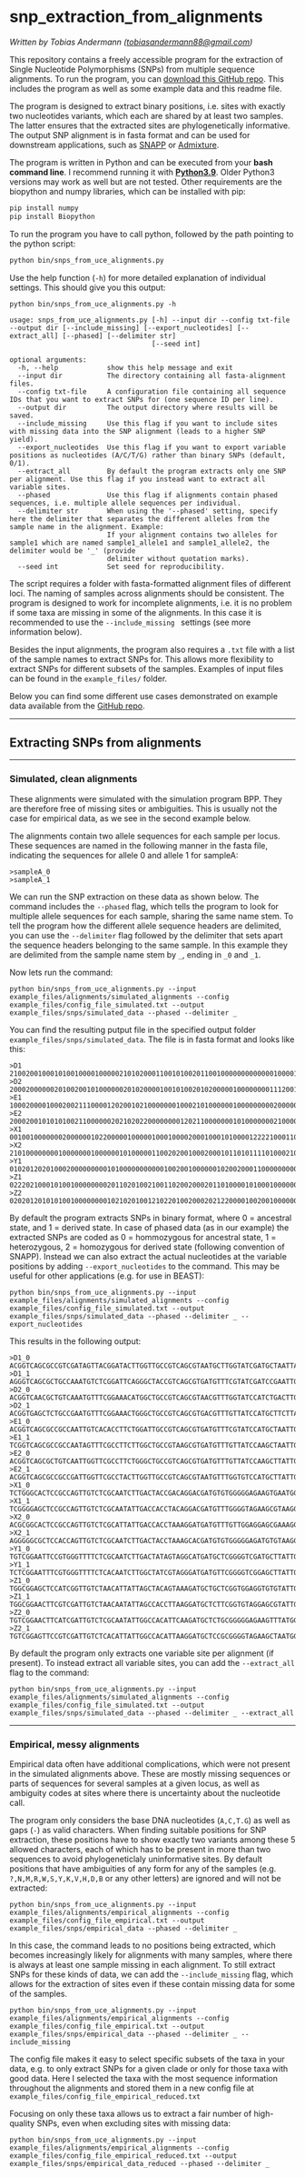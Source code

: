# snp_extraction_from_alignments
*Written by Tobias Andermann (tobiasandermann88@gmail.com)*

This repository contains a freely accessible program for the extraction of Single Nucleotide Polymorphisms (SNPs) from multiple sequence alignments. To run the program, you can [download this GitHub repo](https://github.com/tobiashofmann88/snp_extraction_from_alignments/archive/refs/heads/master.zip). This includes the program as well as some example data and this readme file.

The program is designed to extract binary positions, i.e. sites with exactly two nucleotides variants, which each are shared by at least two samples. The latter ensures that the extracted sites are phylogenetically informative. The output SNP alignment is in fasta format and can be used for downstream applications, such as [SNAPP](https://doi.org/10.1093/molbev/mss086) or [Admixture](https://doi.org/10.1101/gr.094052.109).


The program is written in Python and can be executed from your **bash command line**. I recommend running it with [**Python3.9**](https://www.python.org/downloads/). Older Python3 versions may work as well but are not tested. Other requirements are the biopython and numpy libraries, which can be installed with pip:

```bash
pip install numpy
pip install Biopython
```

To run the program you have to call python, followed by the path pointing to the python script:

```bash
python bin/snps_from_uce_alignments.py
```

Use the help function (`-h`) for more detailed explanation of individual settings. This should give you this output:

```
python bin/snps_from_uce_alignments.py -h

usage: snps_from_uce_alignments.py [-h] --input dir --config txt-file --output dir [--include_missing] [--export_nucleotides] [--extract_all] [--phased] [--delimiter str]
                                   [--seed int]

optional arguments:
  -h, --help            show this help message and exit
  --input dir           The directory containing all fasta-alignment files.
  --config txt-file     A configuration file containing all sequence IDs that you want to extract SNPs for (one sequence ID per line).
  --output dir          The output directory where results will be saved.
  --include_missing     Use this flag if you want to include sites with missing data into the SNP alignment (leads to a higher SNP yield).
  --export_nucleotides  Use this flag if you want to export variable positions as nucleotides (A/C/T/G) rather than binary SNPs (default, 0/1).
  --extract_all         By default the program extracts only one SNP per alignment. Use this flag if you instead want to extract all variable sites.
  --phased              Use this flag if alignments contain phased sequences, i.e. multiple allele sequences per individual.
  --delimiter str       When using the '--phased' setting, specify here the delimiter that separates the different alleles from the sample name in the alignment. Example:
                        If your alignment contains two alleles for sample1 which are named sample1_allele1 and sample1_allele2, the delimiter would be '_' (provide
                        delimiter without quotation marks).
  --seed int            Set seed for reproducibility.

```

The script requires a folder with fasta-formatted alignment files of different loci. The naming of samples across alignments should be consistent. The program is designed to work for incomplete alignments, i.e. it is no problem if some taxa are missing in some of the alignments. In this case it is recommended to use the `--include_missing ` settings (see more information below).

Besides the input alignments, the program also requires a `.txt` file with a list of the sample names to extract SNPs for. This allows more flexibility to extract SNPs for different subsets of the samples. Examples of input files can be found in the `example_files/` folder.

Below you can find some different use cases demonstrated on example data available from the [GitHub repo](https://github.com/tobiashofmann88/snp_extraction_from_alignments).

_______

## Extracting SNPs from alignments
_______
### Simulated, clean alignments
These alignments were simulated with the simulation program BPP. They are therefore free of missing sites or ambiguities. This is usually not the case for empirical data, as we see in the second example below.

The alignments contain two allele sequences for each sample per locus. These sequences are named in the following manner in the fasta file, indicating the sequences for allele 0 and allele 1 for sampleA:

```
>sampleA_0
>sampleA_1
```

We can run the SNP extraction on these data as shown below. The command includes the `--phased` flag, which tells the program to look for multiple allele sequences for each sample, sharing the same name stem. To tell the program how the different allele sequence headers are delimited, you can use the `--delimiter` flag followed by the delimiter that sets apart the sequence headers belonging to the same sample. In this example they are delimited from the sample name stem by `_`, ending in `_0` and `_1`.

Now lets run the command:

`python bin/snps_from_uce_alignments.py --input example_files/alignments/simulated_alignments --config example_files/config_file_simulated.txt --output example_files/snps/simulated_data --phased --delimiter _`

You can find the resulting putput file in the specified output folder `example_files/snps/simulated_data`. The file is in fasta format and looks like this:

```
>D1
2100200100010100100001000002101020001100101002011001000000000000010000102200200200100101000200100102
>D2
2000200000020100200101000000201020000100101002010200000100000000111200102200100200100101000200000000
>E1
1000200001000200211100001202001021000000010002101000000100000000020000002001000201100000200200100211
>E2
2000200101010100211000000202102022000000001202110000000101000000021000002100100102100000002200000210
>X1
0010010000000200000010220000010000010001000020001000101000012222100011010021112010021010210010022001
>X2
2101000000001000000010000001010000011002020010002000101101011110100021020000212020011010210011000000
>Y1
0102012020100020000000001010000000000010020010000001020020001100000000000010012000000000000020000000
>Z1
0222021000101001000000002011020100210011020020002011010000101000100000000011102000000020000022000000
>Z2
0202012010101001000000001021020100121022010020002021220000100200100000000020101000010020000020000000

```

 By default the program extracts SNPs in binary format, where 0 = ancestral state, and 1 = derived state. In case of phased data (as in our example) the extracted SNPs are coded as 0 = hommozygous for ancestral state, 1 = heterozygous, 2 = homozygous for derived state (following convention of SNAPP). Instead we can also extract the actual nucleotides at the variable positions by adding `--export_nucleotides` to the command. This may be useful for other applications (e.g. for use in BEAST):

`python bin/snps_from_uce_alignments.py --input example_files/alignments/simulated_alignments --config example_files/config_file_simulated.txt --output example_files/snps/simulated_data --phased --delimiter _ --export_nucleotides`

This results in the following output:

```
>D1_0
ACGGTCAGCGCCGTCGATAGTTACGGATACTTGGTTGCCGTCAGCGTAATGCTTGGTATCGATGCTAATTAAACGAAGAGGCCAACTCCTGAAGACCCCG
>D1_1
AGGGTCAGCGCTGCCAAATGTCTCGGATTCAGGGCTACCGTCAGCGTGATGTTTCGTATCGATCCGAATTGAACGAAGAGGCCAACTGCTGAAGTCCCCG
>D2_0
ACGGTCAACGCTGTCAAATGTTTCGGAAACATGGCTGCCGTCAGCGTAACGTTTGGTATCCATCTGACTTGAACGAGGAGGCCACCTGCTGAAGTCCCCG
>D2_1
ACGGTGAGCTCTGCCGAATGTTTCGGAAACTGGGCTGCCGTCAGCGTGACGTTTGTTATCCATGCTTCTTAAACGAAGAGGCCACCTCCTGAAGTCCCCG
>E1_0
ACGGTCAGCGCCGCCAATTGTCACACCTTCTGGATTGCCGTCAGCGTGATGTTTCGTATCCATGCTAATTGAACGAGGAGGCCCACTGTTGAAGACCCGG
>E1_1
TCGGTCAGCGCCGCCAATAGTTTCGCCTTCTTGGCTGCCGTAAGCGTGATGTTTGTTATCCAAGCTAATTGAACGCGGAGGTCAACTGTTGAAGTCCCCG
>E2_0
ACGGTCAGCGCTGTCAATTGGTTCGCCTTCTGGGCTGCCGTCAGCGTGATGTTTGTTATCCAAGCTTATTGAACGAGGAGGTCAACTGCTTAAGTCCCCG
>E2_1
ACGGTCAGCGCCGCCGATTGGTTCGCCTACTTGGTTGCCGTCAGCGTAATGTTTGGTGTCCATGCTTATTGAAGGAAGAAGTCCCCTGCTTAAGTCCCGG
>X1_0
TCTGGGCACTCCGCCAGTTGTCTCGCAATCTTGACTACCGACAGGACGATGTGTGGGGGAGAAGTGAATGGTAGACAGTAGCTACCTGTTGCAGTAACCC
>X1_1
TCGGGGAGCTCCGCCAGTTGTCTCGCAATATTGACCACCTACAGGACGATGTTTGGGGTAGAAGCGTAAGGACGAAGCTAGCTACGCGTAGCTGTAACCG
>X2_0
ACGCGGCACTCCGCCAGTTGTCTCGCATTATTGACCACCTAAAGGATGATGTTTGTTGGAGGAGCGAAAGGTCGGAACTAGCCACGTGTTGCTCTCCCCG
>X2_1
AGGGGGCGCTCCACCAGTTGTCTCGCAATCTTGACTACCTAAAGCACGATGTGTGGGGGAGATGTGTAAGGTAGGAAGTAGCCACGCGTAGCAGTCCCCC
>Y1_0
TGTCGGAATTCCGTGGGTTTTCTCGCAATCTTGACTATAGTAGGCATGATGCTCGGGGTCGATGCTTATTGACGGAGGTATCTACCTGCTGCTGTCCCCG
>Y1_1
TCTCGGAATTTCGTGGGTTTTCTCACAATCTTGGCTATCGTAGGGATGATGTTCGGGGTCGGAGCTTATTGAAGAAGGTAGCCACGTGCTGCTGTCCCCG
>Z1_0
TGGCGGAGCTCCATCGGTTGTCTAACATTATTAGCTACAGTAAAGATGCTGCTCGGTGGAGGTGTGTATTGACGGCAGTAGCCACCCGCTGCTCTCCCCG
>Z1_1
TGGCGGAACTTCGTCGATTGTCTAACAATATTAGCCACCTTAAGGATGCTCTTCGGTGTAGGAGCGTATTGACGAAGGTAGCTACCCGCTGCTCTCCGCG
>Z2_0
TGTCGGAACTTCATCGATTGTCTCGCAATATTGGCCACATTCAAGATGCTCTGCGGGGGAGAAGTTTATGGAAGAAAGAAGCCACCCGCTGCTGTCCCCG
>Z2_1
TGTCGGAGTTCCGTCGATTGTCTCACATTATTGGCCACATTAAGGATGCTCCGCGGGGTAGAAGCTAATGGACGAAGGTATCCACCCGCTGCTGTCCGCG

```

By default the program only extracts one variable site per alignment (if present). To instead extract all variable sites, you can add the `--extract_all` flag to the command:

`python bin/snps_from_uce_alignments.py --input example_files/alignments/simulated_alignments --config example_files/config_file_simulated.txt --output example_files/snps/simulated_data --phased --delimiter _ --extract_all`

___________
### Empirical, messy alignments

Empirical data often have additional complications, which were not present in the simulated alignments above. These are mostly missing sequences or parts of sequences for several samples at a given locus, as well as ambiguity codes at sites where there is uncertainty about the nucleotide call.

The program only considers the base DNA nucleotides (`A,C,T.G`) as well as gaps (`-`) as valid characters. When finding suitable positions for SNP extraction, these positions have to show exactly two variants among these 5 allowed characters, each of which has to be present in more than two sequences to avoid phylogeneticlaly uninformative sites. By default positions that have ambiguities of any form for any of the samples (e.g. `?,N,M,R,W,S,Y,K,V,H,D,B` or any other letters) are ignored and will not be extracted:

`python bin/snps_from_uce_alignments.py --input example_files/alignments/empirical_alignments --config example_files/config_file_empirical.txt --output example_files/snps/empirical_data --phased --delimiter _`

In this case, the command leads to no positions being extracted, which becomes increasingly likely for alignments with many samples, where there is always at least one sample missing in each alignment. To still extract SNPs for these kinds of data, we can add the `--include_missing` flag, which allows for the extraction of sites even if these contain missing data for some of the samples.

`python bin/snps_from_uce_alignments.py --input example_files/alignments/empirical_alignments --config example_files/config_file_empirical.txt --output example_files/snps/empirical_data --phased --delimiter _ --include_missing`

The config file makes it easy to select specific subsets of the taxa in your data, e.g. to only extract SNPs for a given clade or only for those taxa with good data. Here I selected the taxa with the most sequence information throughout the alignments and stored them in a new config file at `example_files/config_file_empirical_reduced.txt`

Focusing on only these taxa allows us to extract a fair number of high-quality SNPs, even when excluding sites with missing data:

`python bin/snps_from_uce_alignments.py --input example_files/alignments/empirical_alignments --config example_files/config_file_empirical_reduced.txt --output example_files/snps/empirical_data_reduced --phased --delimiter _`

